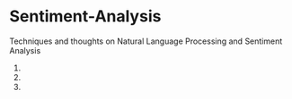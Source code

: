 # Sentiment-Analysis

Techniques and thoughts on Natural Language Processing and Sentiment Analysis

1.
2.
3.
